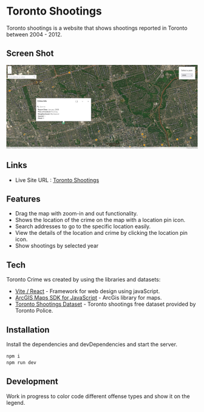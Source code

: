 # Toronto Shootings

Toronto shootings is a website that shows shootings reported in Toronto between 2004 - 2012.

## Screen Shot

![](./public/desktop_preview/toronto-shootings-desktop-preview.png)

## Links

- Live Site URL : [Toronto Shootings](https://torontoshootings.vercel.app/)

## Features

- Drag the map with zoom-in and out functionality.
- Shows the location of the crime on the map with a location pin icon.
- Search addresses to go to the specific location easily.
- View the details of the location and crime by clicking the location pin icon.
- Show shootings by selected year

## Tech

Toronto Crime ws created by using the libraries and datasets:

- [Vite / React](https://vitejs.dev/) - Framework for web design using javaScript.
- [ArcGIS Maps SDK for JavaScript](https://developers.arcgis.com/documentation/mapping-apis-and-services/) - ArcGis library for maps.
- [Toronto Shootings Dataset](https://data.torontopolice.on.ca/datasets/64ddeca12da34403869968ec725e23c4_0/explore?location=17.454441%2C-39.812766%2C2.57&showTable=true) - Toronto shootings free dataset provided by Toronto Police.

## Installation

Install the dependencies and devDependencies and start the server.

```sh
npm i
npm run dev
```

## Development

Work in progress to color code different offense types and show it on the legend.

